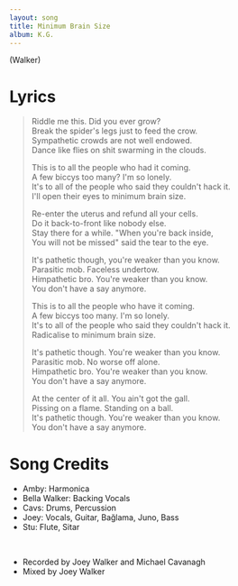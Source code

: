 ```yaml
---
layout: song
title: Minimum Brain Size
album: K.G.
---
```


(Walker)

# Lyrics

> Riddle me this. Did you ever grow?  
> Break the spider's legs just to feed the crow.  
> Sympathetic crowds are not well endowed.  
> Dance like flies on shit swarming in the clouds.  
>  
> This is to all the people who had it coming.  
> A few biccys too many? I'm so lonely.  
> It's to all of the people who said they couldn't hack it.  
> I'll open their eyes to minimum brain size.  
>  
> Re-enter the uterus and refund all your cells.  
> Do it back-to-front like nobody else.  
> Stay there for a while. "When you're back inside,  
> You will not be missed" said the tear to the eye.  
>  
> It's pathetic though, you're weaker than you know.  
> Parasitic mob. Faceless undertow.  
> Himpathetic bro. You're weaker than you know.  
> You don't have a say anymore.  
>  
> This is to all the people who have it coming.  
> A few biccys too many. I'm so lonely.  
> It's to all of the people who said they couldn't hack it.  
> Radicalise to minimum brain size.  
>  
> It's pathetic though. You're weaker than you know.  
> Parasitic mob. No worse off alone.  
> Himpathetic bro. You're weaker than you know.  
> You don't have a say anymore.  
>  
> At the center of it all. You ain't got the gall.  
> Pissing on a flame. Standing on a ball.  
> It's pathetic though. You're weaker than you know.  
> You don't have a say anymore.  

# Song Credits

* Amby: Harmonica
* Bella Walker: Backing Vocals
* Cavs: Drums, Percussion
* Joey: Vocals, Guitar, Bağlama, Juno, Bass
* Stu: Flute, Sitar
<br>

* Recorded by Joey Walker and Michael Cavanagh
* Mixed by Joey Walker
